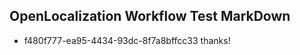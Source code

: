 ## OpenLocalization Workflow Test MarkDown
* f480f777-ea95-4434-93dc-8f7a8bffcc33 thanks!

<!--HONumber=Jul16_HO5-->


